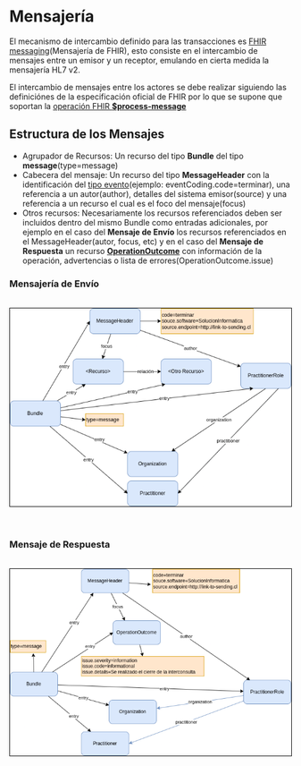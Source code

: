 # Mensajería

El mecanismo de intercambio definido para las transacciones es [FHIR messaging](https://www.hl7.org/fhir/R4/messaging.html)(Mensajería de FHIR), esto consiste en el intercambio de mensajes entre un emisor y un receptor, emulando en cierta medida la mensajería HL7 v2.

El intercambio de mensajes entre los actores se debe realizar siguiendo las definiciónes de la especificación oficial de FHIR por lo que se supone que soportan la [operación FHIR **$process-message**](https://www.hl7.org/fhir/R4/messageheader-operation-process-message.html)

## Estructura de los Mensajes

* Agrupador de Recursos: Un recurso del tipo **Bundle** del tipo **message**(type=message)
* Cabecera del mensaje: Un recurso del tipo **MessageHeader** con la identificación del [tipo evento](ValueSet-VSTipoEventoLE.html)(ejemplo: eventCoding.code=terminar), una referencia a un autor(author), detalles del sistema emisor(source) y una referencia a un recurso el cual es el foco del mensaje(focus)
* Otros recursos: Necesariamente los recursos referenciados deben ser incluidos dentro del mismo Bundle como entradas adicionales, por ejemplo en el caso del **Mensaje de Envío** los recursos referenciados en el MessageHeader(autor, focus, etc) y en el caso del **Mensaje de Respuesta** un recurso [**OperationOutcome**](https://www.hl7.org/fhir/R4/operationoutcome.html) con información de la operación, advertencias o lista de errores(OperationOutcome.issue)


### Mensajería de Envío

<br>
<div align="center" >
  <img  style="border: 1px solid; color: black;" src="mensaje-envio.png"> 
  <p></p>
</div>
<br>


### Mensaje de Respuesta

<br>
<div align="center" >
  <img  style="border: 1px solid; color: black;" src="mensaje-respuesta.png"> 
  <p></p>
</div>
<br>
